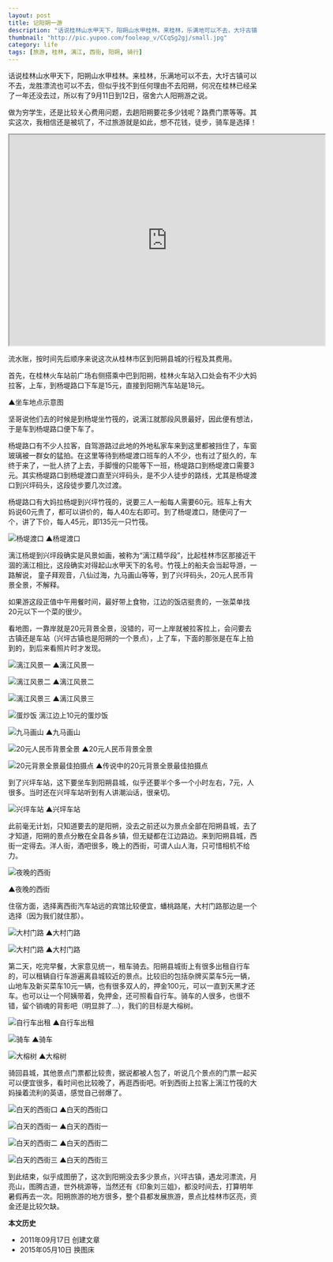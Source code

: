 ```yaml
---
layout: post
title: 记阳朔一游
description: "话说桂林山水甲天下，阳朔山水甲桂林。来桂林，乐满地可以不去，大圩古镇可以不去，龙胜漂流也可以不去，但似乎找不到任何理由不去阳朔，何况在桂林已经呆了一年还没去过，所以有了9月11日到12日，宿舍六人阳朔游之说。"
thumbnail: "http://pic.yupoo.com/fooleap_v/CCqSg2gj/small.jpg"
category: life
tags: [旅游, 桂林, 漓江, 西街, 阳朔, 骑行]
---
```


话说桂林山水甲天下，阳朔山水甲桂林。来桂林，乐满地可以不去，大圩古镇可以不去，龙胜漂流也可以不去，但似乎找不到任何理由不去阳朔，何况在桂林已经呆了一年还没去过，所以有了9月11日到12日，宿舍六人阳朔游之说。

做为穷学生，还是比较关心费用问题，去趟阳朔要花多少钱呢？路费门票等等。其实这次，我相信还是被坑了，不过旅游就是如此，想不花钱，徒步，骑车是选择！

<iframe src="https://www.google.com/maps/d/embed?mid=zFVCPErrCRCw.kKMMU3Qs-JaE" width="640" height="427"></iframe>

流水账，按时间先后顺序来说这次从桂林市区到阳朔县城的行程及其费用。

首先，在桂林火车站前广场右侧搭乘中巴到阳朔，桂林火车站入口处会有不少大妈拉客，上车，到杨堤路口下车是15元，直接到阳朔汽车站是18元。

<script type="text/javascript" src="http://api.map.baidu.com/api?v=2.0&amp;ak=FCcc6261f101cd4ccefee22113a609de"></script>

<div id="hmap"></div>
<style>
#hmap {width:100%;}
.anchorBL{display:none;}
</style>
<script type="text/javascript">
    jQuery("#hmap").height(jQuery("#hmap").width()*2/3);
    var map = new BMap.Map("hmap",{mapType: BMAP_HYBRID_MAP});     
	var point = new BMap.Point(110.2898120373,25.268058921597);
	map.centerAndZoom(point, 19);
	var marker = new BMap.Marker(point);
	map.addOverlay(marker);
	marker.setAnimation(BMAP_ANIMATION_BOUNCE);
</script>

▲坐车地点示意图

坚哥说他们去的时候是到杨堤坐竹筏的，说漓江就那段风景最好，因此便有想法，于是车到杨堤路口便下车了。

杨堤路口有不少人拉客，自驾游路过此地的外地私家车来到这里都被挡住了，车窗玻璃被一群女的猛拍。在这里等待到杨堤渡口班车的人不少，也有过了挺久的，车终于来了，一批人挤了上去，手脚慢的只能等下一班，杨堤路口到杨堤渡口需要3元。其实杨堤路口到杨堤渡口直至兴坪码头，是不少人徒步的路线，尤其是杨堤渡口到兴坪码头，这段徒步要几次过渡。

杨堤路口有大妈拉杨堤到兴坪竹筏的，说要三人一船每人需要60元。班车上有大妈说60元贵了，都可以讲价的，每人40左右即可。到了杨堤渡口，随便问了一个，讲了下价，每人45元，即135元一只竹筏。

![杨堤渡口]({{site.IMG_PATH}}/travel-in-yangshuo-01.jpg?imageView2/2/w/640/q/90)
▲杨堤渡口

漓江杨堤到兴坪段确实是风景如画，被称为“漓江精华段”，比起桂林市区那接近干涸的漓江相比，这段确实对得起山水甲天下的名号。竹筏上的船夫会当起导游，一路解说， 童子拜观音，八仙过海，九马画山等等，到了兴坪码头，20元人民币背景全景，不解释。

如果游这段正值中午用餐时间，最好带上食物，江边的饭店挺贵的，一张菜单找20元以下一个菜的很少。

看地图，一靠岸就是20元背景全景，没错的，可一上岸就被拉客拉上，会问要去古镇还是车站（兴坪古镇也是阳朔的一个景点），上了车，下面的那张是在车上拍到的，到后来看照片时才发现。

![漓江风景一]({{site.IMG_PATH}}/travel-in-yangshuo-02.jpg?imageView2/2/w/640/q/90)
▲漓江风景一

![漓江风景二]({{site.IMG_PATH}}/travel-in-yangshuo-03.jpg?imageView2/2/w/640/q/90)
▲漓江风景二

![漓江风景三]({{site.IMG_PATH}}/travel-in-yangshuo-04.jpg?imageView2/2/w/640/q/90)
▲漓江风景三

![蛋炒饭]({{site.IMG_PATH}}/travel-in-yangshuo-05.jpg?imageView2/2/w/640/q/90)
漓江边上10元的蛋炒饭

![九马画山]({{site.IMG_PATH}}/travel-in-yangshuo-06.jpg?imageView2/2/w/640/q/90)
▲九马画山

![20元人民币背景全景]({{site.IMG_PATH}}/travel-in-yangshuo-07.jpg?imageView2/2/w/640/q/90)
▲20元人民币背景全景

![20元背景全景最佳拍摄点]({{site.IMG_PATH}}/travel-in-yangshuo-08.jpg?imageView2/2/w/640/q/90)
▲传说中的20元背景全景最佳拍摄点

到了兴坪车站，这下要坐车到阳朔县城，似乎还要半个多一个小时左右，7元，人很多。当时还在兴坪车站听到有人讲潮汕话，很亲切。

![兴坪车站]({{site.IMG_PATH}}/travel-in-yangshuo-09.jpg?imageView2/2/w/640/q/90)
▲兴坪车站

此前毫无计划，只知道要去的是阳朔，没去之前还以为景点全部在阳朔县城，去了才知道，阳朔的景点分散在全县各乡镇，但无疑都在江边路边。来到阳朔县城，西街一定得去。洋人街，酒吧很多，晚上的西街，可谓人山人海，只可惜相机不给力。

![夜晚的西街]({{site.IMG_PATH}}/travel-in-yangshuo-10.jpg?imageView2/2/w/640/q/90)

▲夜晚的西街

住宿方面，选择离西街汽车站远的宾馆比较便宜，蟠桃路尾，大村门路那边是一个选择（因为我们就住那）。

![大村门路]({{site.IMG_PATH}}/travel-in-yangshuo-11.jpg?imageView2/2/w/640/q/90)
▲大村门路

![大村门路]({{site.IMG_PATH}}/travel-in-yangshuo-12.jpg?imageView2/2/w/640/q/90)
▲大村门路

第二天，吃完早餐，大家意见统一，租车骑去。阳朔县城街上有很多出租自行车的，可以租辆自行车游遍离县城较近的景点。比较旧的包括杂牌买菜车5元一辆，山地车及新买菜车10元一辆，也有很多双人的，押金100元，可以一直到天黑才还车。也可以让一个阿姨带着，免押金，还可照看自行车。骑车的人很多，也很不错，留个销魂的背影吧（明显胖了...），我们的目标是大榕树。

![自行车出租]({{site.IMG_PATH}}/travel-in-yangshuo-13.jpg?imageView2/2/w/640/q/90)
▲自行车出租

![骑车]({{site.IMG_PATH}}/travel-in-yangshuo-14.jpg?imageView2/2/w/640/q/90)
▲骑车

![大榕树]({{site.IMG_PATH}}/travel-in-yangshuo-15.jpg?imageView2/2/w/640/q/90)
▲大榕树

骑回县城，其他景点门票都比较贵，据说都被人包了，听说几个景点的门票一起买可以便宜很多，看时间也比较晚了，再逛西街吧。听到西街上拉客上漓江竹筏的大妈操着流利的英语，感觉自己弱爆了。

![白天的西街口]({{site.IMG_PATH}}/travel-in-yangshuo-16.jpg?imageView2/2/w/640/q/90)
▲白天的西街口

![白天的西街一]({{site.IMG_PATH}}/travel-in-yangshuo-17.jpg?imageView2/2/w/640/q/90)
▲白天的西街一

![白天的西街二]({{site.IMG_PATH}}/travel-in-yangshuo-18.jpg?imageView2/2/w/640/q/90)
▲白天的西街二

![白天的西街三]({{site.IMG_PATH}}/travel-in-yangshuo-19.jpg?imageView2/2/w/640/q/90)
▲白天的西街三

到此结束，似乎成图册了，这次到阳朔没去多少景点，兴坪古镇，遇龙河漂流，月亮山，图腾古道，世外桃源等，当然还有《印象刘三姐》，都没时间去，打算明年暑假再去一次。阳朔旅游的地方很多，整个县都发展旅游，景点比桂林市区亮，资金还是比较欠缺。

**本文历史**

* 2011年09月17日 创建文章
* 2015年05月10日 换图床